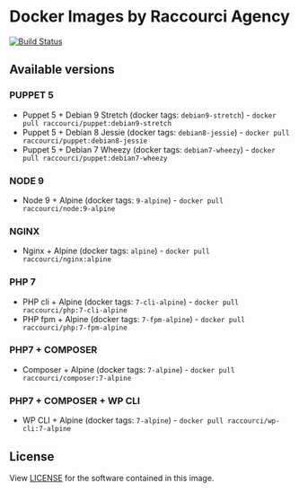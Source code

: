 # Docker Images by Raccourci Agency

[![Build Status](https://travis-ci.org/raccourci/docker.svg?branch=master)](https://travis-ci.org/raccourci/docker)

## Available versions

### PUPPET 5

- Puppet 5 + Debian 9 Stretch (docker tags: `debian9-stretch`) - `docker pull raccourci/puppet:debian9-stretch`
- Puppet 5 + Debian 8 Jessie (docker tags: `debian8-jessie`) - `docker pull raccourci/puppet:debian8-jessie`
- Puppet 5 + Debian 7 Wheezy (docker tags: `debian7-wheezy`) - `docker pull raccourci/puppet:debian7-wheezy`

### NODE 9

- Node 9 + Alpine (docker tags: `9-alpine`) - `docker pull raccourci/node:9-alpine`

### NGINX

- Nginx + Alpine (docker tags: `alpine`) - `docker pull raccourci/nginx:alpine`

### PHP 7

- PHP cli + Alpine (docker tags: `7-cli-alpine`) - `docker pull raccourci/php:7-cli-alpine`
- PHP fpm + Alpine (docker tags: `7-fpm-alpine`) - `docker pull raccourci/php:7-fpm-alpine`

### PHP7 + COMPOSER

- Composer + Alpine (docker tags: `7-alpine`) - `docker pull raccourci/composer:7-alpine`

### PHP7 + COMPOSER + WP CLI

- WP CLI + Alpine (docker tags: `7-alpine`) - `docker pull raccourci/wp-cli:7-alpine`

## License

View [LICENSE](LICENSE) for the software contained in this image.
